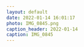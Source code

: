 ```yaml
---
layout: default
date: 2022-01-14 16:01:17
photo: IMG_0845.png
caption_header: 2022-01-14
caption: IMG_0845
---
```


